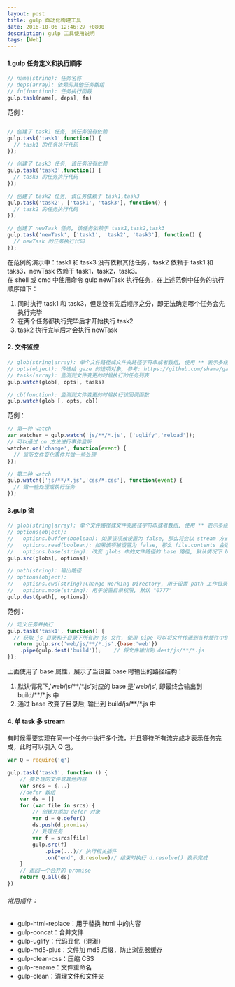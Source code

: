 ```yaml
---
layout: post
title: gulp 自动化构建工具
date: 2016-10-06 12:46:27 +0800
description: gulp 工具使用说明
tags: [Web]
---
```

 
#### 1.gulp 任务定义和执行顺序
```javascript
// name(string): 任务名称
// deps(array): 依赖的其他任务数组
// fn(function): 任务执行函数
gulp.task(name[, deps], fn)
```
范例：
```js

// 创建了 task1 任务, 该任务没有依赖
gulp.task('task1',function() {
  // task1 的任务执行代码
});

// 创建了 task3 任务, 该任务没有依赖
gulp.task('task3',function() {
  // task3 的任务执行代码
});

// 创建了 task2 任务, 该任务依赖于 task1,task3
gulp.task('task2', ['task1', 'task3'], function() {
  // task2 的任务执行代码
});

// 创建了 newTask 任务, 该任务依赖于 task1,task2,task3
gulp.task('newTask', ['task1', 'task2', 'task3'], function() {
  // newTask 的任务执行代码
});
```
在范例的演示中：task1 和 task3 没有依赖其他任务，task2 依赖于 task1 和 taks3，newTask 依赖于 task1，task2，task3。  
在 shell 或 cmd 中使用命令 gulp newTask 执行任务，在上述范例中任务的执行顺序如下：
1. 同时执行 task1 和 task3，但是没有先后顺序之分，即无法确定哪个任务会先执行完毕
2. 在两个任务都执行完毕后才开始执行 task2
3. task2 执行完毕后才会执行 newTask

#### 2. 文件监控
```javascript
// glob(string|array): 单个文件路径或文件夹路径字符串或者数组, 使用 ** 表示多级的路径匹配,* 表示任意长度的字符串的匹配
// opts(object): 传递给 gaze 的选项对象, 参考: https://github.com/shama/gaze
// tasks(array): 监测到文件变更的时候执行的任务列表
gulp.watch(glob[, opts], tasks)

// cb(function): 监测到文件变更的时候执行该回调函数
gulp.watch(glob [, opts, cb])
```
范例：
```javascript
// 第一种 watch
var watcher = gulp.watch('js/**/*.js', ['uglify','reload']);
// 可以通过 on 方法进行事件监听
watcher.on('change', function(event) {
  // 监听文件变化事件并做一些处理
});

// 第二种 watch
gulp.watch(['js/**/*.js','css/*.css'], function(event) {
  // 做一些处理或执行任务
});
```
#### 3.gulp 流
```javascript
// glob(string|array): 单个文件路径或文件夹路径字符串或者数组, 使用 ** 表示多级的路径匹配,* 表示任意长度的字符串的匹配
// options(object):
//   options.buffer(boolean): 如果该项被设置为 false, 那么将会以 stream 方式返回 file.contents 而不是文件 buffer 的形式 (stream 在处理一些大文件的时候将会很有用, 但是要插件未必会支持 stream)
//   options.read(boolean): 如果该项被设置为 false, 那么 file.contents 会返回空值 (null), 这种情况适合于只需要知道文件路径而不需要文件内容的时候
//   options.base(string): 改变 globs 中的文件路径的 base 路径, 默认情况下 base 是从第一个通配符出现之前的路径部分, 对应 gulp.dest 的输出
gulp.src(globs[, options])

// path(string): 输出路径
// options(object):
//   options.cwd(string):Change Working Directory, 用于设置 path 工作目录, 只有 path 是相对路径时有效
//   options.mode(string): 用于设置目录权限, 默认 "0777"
gulp.dest(path[, options])
```
范例：
```javascript
// 定义任务并执行
gulp.task('task1', function() {
  // 获取 js 目录和子目录下所有的 js 文件, 使用 pipe 可以将文件传递到各种插件中执行操作, 最后用 dest 输出
  return gulp.src('web/js/**/*.js',{base:'web'})
    .pipe(gulp.dest('build'));    // 将文件输出到 dest/js/**/*.js
});
```
上面使用了 base 属性，展示了当设置 base 时输出的路径结构：
1. 默认情况下,'web/js/\*\*/\*.js'对应的 base 是'web/js', 即最终会输出到 build/\*\*/\*.js 中
2. 通过 base 改变了目录后, 输出到 build/js/\*\*/\*.js 中

#### 4. 单 task 多 stream
有时候需要实现在同一个任务中执行多个流，并且等待所有流完成才表示任务完成，此时可以引入 Q 包。
```javascript
var Q = require('q')

gulp.task('task1', function () {
    // 要处理的文件或其他内容
    var srcs = {...}
    //defer 数组
    var ds = []
    for (var file in srcs) {
        // 创建并添加 defer 对象
        var d = Q.defer()
        ds.push(d.promise)
        // 处理任务
        var f = srcs[file]
        gulp.src(f)
            .pipe(...)// 执行相关插件
            .on("end", d.resolve)// 结束时执行 d.resolve() 表示完成
    }
    // 返回一个合并的 promise
    return Q.all(ds)
})
```


###### 常用插件：
* gulp-html-replace：用于替换 html 中的内容
* gulp-concat：合并文件
* gulp-uglify：代码丑化（混淆）
* gulp-md5-plus：文件加 md5 后缀，防止浏览器缓存
* gulp-clean-css：压缩 CSS
* gulp-rename：文件重命名
* gulp-clean：清理文件和文件夹
